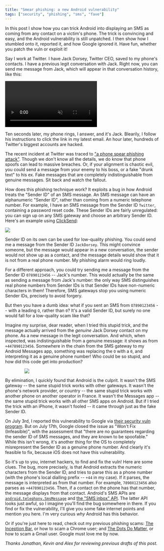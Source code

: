 ```yaml
---
title: "Smear phishing: a new Android vulnerability"
tags: ["security", "phishing", "sms", "fave"]
---
```


In this post
I show how you can trick Android into displaying an SMS as coming from any contact on a victim's phone.
The trick is convincing and easy, 
and the Android vulnerability is still unpatched.
I then show how I stumbled onto it, reported it, and how Google ignored it.
Have fun, whether you patch the vuln or exploit it!

Say I work at Twitter.
I have Jack Dorsey, Twitter CEO, saved to my phone's contacts.
I have a previous legit conversation with Jack.
Right now, you can send me message from Jack,
which will appear in that conversation history,
like this:

<video controls autoplay muted loop style="max-width: 10cm">
  <source src="{% link assets/2020-08-06/scam_1_noaudio.mp4 %}" type="video/mp4">
  Your browser does not support the video tag.
</video>

Ten seconds later, my phone rings, I answer, and it's Jack.
Blearily, I follow his instructions to click the link in my latest email.
An hour later, hundreds of Twitter's biggest accounts are hacked.

The recent incident at Twitter was traced to 
["a phone spear phishing attack"](https://blog.twitter.com/en_us/topics/company/2020/an-update-on-our-security-incident.html).
Though we don't know all the details,
we do know that phone spoofs can lead to massive breaches.
Or, if your alignment is chaotic evil,
you could send a message from your enemy to his boss,
or a fake "drunk text" to his ex.
Fake messages that are completely indistinguishable from genuine messages.
Sit back and watch the fallout.

How does this phishing technique work?
It exploits a bug in how Android treats the "Sender ID" of an SMS message.
An SMS message can have an alphanumeric "Sender ID",
rather than coming from a numeric telephone number.
For example, I have an SMS message from the Sender ID `Twitter`, 
containing a password reset code.
These Sender IDs are fairly unregulated:
you can sign up on any SMS gateway and choose an arbitrary Sender ID.
Here's an example using [ClickSend](http://clicksend.com/):

<img src="{% link assets/2020-08-06/clicksend.png %}" />

Sender ID on its own can be used for low-quality phishing.
You could send me a message from the Sender ID `JackDorsey`.
This might convince someone, but
the message would appear in a new conversation,
the sender would not show up as a contact,
and the message details would show that it is not from a real phone number.
My phishing alarm would ring loudly.

For a different approach, 
you could try sending me a message from the Sender ID `07890123456` --
Jack's number.
This would actually be the same as sending a message from Jack's number:
the only way SMS distinguishes real phone numbers from Sender IDs
is that Sender IDs have non-numeric characters in them!
Therefore, SMS gateways stop you using numeric Sender IDs,
precisely to avoid forgery.

But then you have a dumb idea:
what if you sent an SMS from `O7890123456` --
with a leading `O`, rather than `0`?
It's a valid Sender ID,
but surely no one would fall for a low-quality scam like that?

Imagine my surprise, dear reader,
when I tried this stupid trick,
and the message actually arrived from the _genuine_ Jack Dorsey contact on my phone.
As a new message in the legit conversation.
And which, when inspected, was indistinguishable from a genuine message:
it shows as from `+447890123456`.
Somewhere in the chain from the SMS gateway to my Android Messages app,
something was replacing the `O` with a `0`, and interpreting it as a genuine phone number!
Who could be so stupid, and how did this code get into production?

<img src="{% link assets/2020-08-06/message_details.png %}" style="max-width: 10cm; margin: 0 auto; display: block"/>

By elimination, I quickly found that Android is the culprit.
It wasn't the SMS gateway -- the same stupid trick works with other gateways.
It wasn't the phone's network provider, or country -- the same stupid trick works with another phone on another operator in France.
It wasn't the Messages app -- the same stupid trick works with all other SMS apps on Android.
But if I tried the trick with an iPhone, it wasn't fooled -- it came through just as the fake Sender ID.

On July 3rd, I reported this vulnerability to Google via [their security vuln program](https://www.google.com/appserve/security-bugs/m2/new).
But on July 17th, Google closed the issue as "Won't Fix (Infeasible)",
with the assessment that 
"there are no guarantees regarding the sender ID of SMS messages, and they are known to be spoofable."
While this isn't wrong,
it's another thing for the OS to completely misrepresent the Sender ID as a genuine phone number.
And clearly it's feasible to fix, because iOS does not have this vulnerability.

So it's up to you, internet hackers, to find and fix the vuln!
Here are some clues.
The bug, more precisely, is that Android extracts the numeric characters from the Sender ID,
and tries to parse this as a phone number (with the phone's local dialling prefix -- `+44` in my case).
If it parses, the message is interpreted as from that number.
For example, `7890X123456` also parses as `+447890123456`.
Then, if a contact on the phone has that number,
the message displays from that contact.
Android's SMS APIs are
[`android.telephony.SmsMessage`](https://developer.android.com/reference/android/telephony/SmsMessage#getDisplayOriginatingAddress())
and [the "SMS inbox" API](https://developer.android.com/reference/android/provider/Telephony.Sms.Inbox).
The latter API looks just awful,
so I imagine you'll find the bug somewhere in there.
If you find or fix the vulnerability,
I'll give you some fake internet points and mention you here.
I'm very curious _why_ Android has this behavior.

Or if you're just here to read,
check out my previous phishing scams:
[The Inception Bar](https://jameshfisher.com/2019/04/27/the-inception-bar-a-new-phishing-method/),
or how to scam a Chrome user;
and [The Dots Do Matter](https://jameshfisher.com/2018/04/07/the-dots-do-matter-how-to-scam-a-gmail-user/),
or how to scam a Gmail user.
Google must love me by now.

_Thanks Jonathan, Kevin and Alex for reviewing previous drafts of this post._